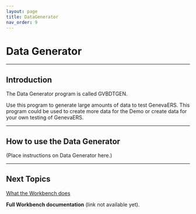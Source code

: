 ```yaml
---
layout: page
title: DataGenerator
nav_order: 9
---
```


# Data Generator

-----

## Introduction

The Data Generator program is called GVBDTGEN.

Use this program to generate large amounts of data to test GenevaERS.  This program could be used to create more data for the Demo or create data for your own testing of GenevaERS.

-----
## How to use the Data Generator

\(Place instructions on Data Generator here.\)

-----

## Next Topics

[What the Workbench does](WhatWBDoes.md)

**Full Workbench documentation** (link not available yet).